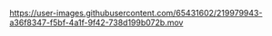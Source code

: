 

https://user-images.githubusercontent.com/65431602/219979943-a36f8347-f5bf-4a1f-9f42-738d199b072b.mov
